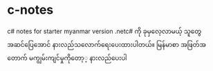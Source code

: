 # c-notes
c# notes for starter myanmar version
.netc# ကို ခုမှလေ့လာမယ့် သူတွေအဆင်ပြေအောင် နားလည်သလောက်ရေးပေးထားပါတယ်။
မြန်မာစာ အဖြတ်အတောက် မကျွမ်းကျင်မှုကိုတော့့ နားလည်ပေးပါ
